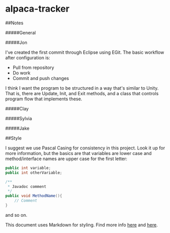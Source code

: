 alpaca-tracker
==============

##Notes

#####General

#####Jon

I've created the first commit through Eclipse using EGit. The basic workflow after configuration is:
* Pull from repository
* Do work
* Commit and push changes

I think I want the program to be structured in a way that's similar to Unity. That is, there are
Update, Init, and Exit methods, and a class that controls program flow that implements these.

#####Clay

#####Sylvia

#####Jake

##Style

I suggest we use Pascal Casing for consistency in this project. Look it up for more information, 
but the basics are that variables are lower case and method/interface names are upper case for
the first letter:

```java
public int variable;
public int otherVariable;

/**
 * Javadoc comment
 */
public void MethodName(){
	// Comment
}
```

and so on.



This document uses Markdown for styling. Find more info [here](http://help.github.com/articles/markdown-basics)
and [here](http://help.github.com/articles/github-flavored-markdown).
